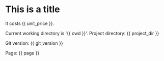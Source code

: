 # This is a title

It costs {{ unit_price }}.

Current working directory is '{{ cwd }}'.
Project directory: {{ project_dir }}

Git version: {{ git_version }}

Page: {{ page }}

